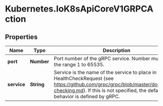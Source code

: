# Kubernetes.IoK8sApiCoreV1GRPCAction

## Properties

Name | Type | Description | Notes
------------ | ------------- | ------------- | -------------
**port** | **Number** | Port number of the gRPC service. Number must be in the range 1 to 65535. | 
**service** | **String** | Service is the name of the service to place in the gRPC HealthCheckRequest (see https://github.com/grpc/grpc/blob/master/doc/health-checking.md).  If this is not specified, the default behavior is defined by gRPC. | [optional] 


